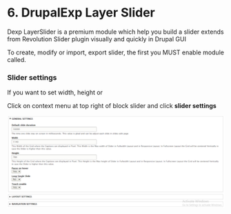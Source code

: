 # 6. DrupalExp Layer Slider

Dexp LayerSlider is a premium module which help you build a slider extends from Revolution Slider plugin visually and quickly in Drupal GUI

To create, modify or import, export slider, the first you MUST enable module called.

### Slider settings

If you want to set width, height or 

Click on context menu at top right of block slider and click **slider settings**

![](.gitbook/assets/slider_setting.png)



